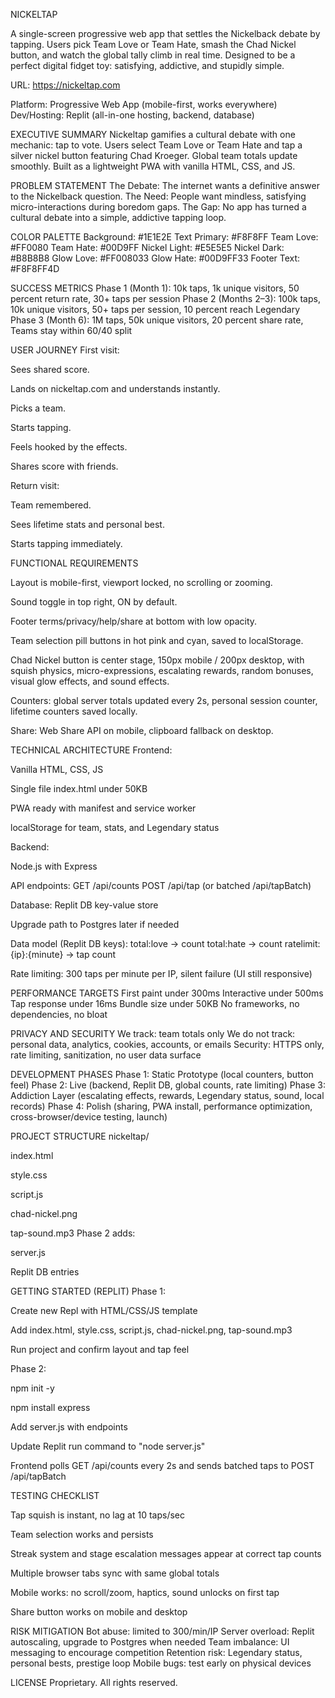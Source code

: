 NICKELTAP

A single-screen progressive web app that settles the Nickelback debate by tapping.
Users pick Team Love or Team Hate, smash the Chad Nickel button, and watch the global tally climb in real time.
Designed to be a perfect digital fidget toy: satisfying, addictive, and stupidly simple.

URL: https://nickeltap.com

Platform: Progressive Web App (mobile-first, works everywhere)
Dev/Hosting: Replit (all-in-one hosting, backend, database)

EXECUTIVE SUMMARY
Nickeltap gamifies a cultural debate with one mechanic: tap to vote. Users select Team Love or Team Hate and tap a silver nickel button featuring Chad Kroeger. Global team totals update smoothly. Built as a lightweight PWA with vanilla HTML, CSS, and JS.

PROBLEM STATEMENT
The Debate: The internet wants a definitive answer to the Nickelback question.
The Need: People want mindless, satisfying micro-interactions during boredom gaps.
The Gap: No app has turned a cultural debate into a simple, addictive tapping loop.

COLOR PALETTE
Background: #1E1E2E
Text Primary: #F8F8FF
Team Love: #FF0080
Team Hate: #00D9FF
Nickel Light: #E5E5E5
Nickel Dark: #B8B8B8
Glow Love: #FF008033
Glow Hate: #00D9FF33
Footer Text: #F8F8FF4D

SUCCESS METRICS
Phase 1 (Month 1): 10k taps, 1k unique visitors, 50 percent return rate, 30+ taps per session
Phase 2 (Months 2–3): 100k taps, 10k unique visitors, 50+ taps per session, 10 percent reach Legendary
Phase 3 (Month 6): 1M taps, 50k unique visitors, 20 percent share rate, Teams stay within 60/40 split

USER JOURNEY
First visit:

Sees shared score.

Lands on nickeltap.com and understands instantly.

Picks a team.

Starts tapping.

Feels hooked by the effects.

Shares score with friends.

Return visit:

Team remembered.

Sees lifetime stats and personal best.

Starts tapping immediately.

FUNCTIONAL REQUIREMENTS

Layout is mobile-first, viewport locked, no scrolling or zooming.

Sound toggle in top right, ON by default.

Footer terms/privacy/help/share at bottom with low opacity.

Team selection pill buttons in hot pink and cyan, saved to localStorage.

Chad Nickel button is center stage, 150px mobile / 200px desktop, with squish physics, micro-expressions, escalating rewards, random bonuses, visual glow effects, and sound effects.

Counters: global server totals updated every 2s, personal session counter, lifetime counters saved locally.

Share: Web Share API on mobile, clipboard fallback on desktop.

TECHNICAL ARCHITECTURE
Frontend:

Vanilla HTML, CSS, JS

Single file index.html under 50KB

PWA ready with manifest and service worker

localStorage for team, stats, and Legendary status

Backend:

Node.js with Express

API endpoints:
GET /api/counts
POST /api/tap (or batched /api/tapBatch)

Database: Replit DB key-value store

Upgrade path to Postgres later if needed

Data model (Replit DB keys):
total:love -> count
total:hate -> count
ratelimit:{ip}:{minute} -> tap count

Rate limiting: 300 taps per minute per IP, silent failure (UI still responsive)

PERFORMANCE TARGETS
First paint under 300ms
Interactive under 500ms
Tap response under 16ms
Bundle size under 50KB
No frameworks, no dependencies, no bloat

PRIVACY AND SECURITY
We track: team totals only
We do not track: personal data, analytics, cookies, accounts, or emails
Security: HTTPS only, rate limiting, sanitization, no user data surface

DEVELOPMENT PHASES
Phase 1: Static Prototype (local counters, button feel)
Phase 2: Live (backend, Replit DB, global counts, rate limiting)
Phase 3: Addiction Layer (escalating effects, rewards, Legendary status, sound, local records)
Phase 4: Polish (sharing, PWA install, performance optimization, cross-browser/device testing, launch)

PROJECT STRUCTURE
nickeltap/

index.html

style.css

script.js

chad-nickel.png

tap-sound.mp3
Phase 2 adds:

server.js

Replit DB entries

GETTING STARTED (REPLIT)
Phase 1:

Create new Repl with HTML/CSS/JS template

Add index.html, style.css, script.js, chad-nickel.png, tap-sound.mp3

Run project and confirm layout and tap feel

Phase 2:

npm init -y

npm install express

Add server.js with endpoints

Update Replit run command to "node server.js"

Frontend polls GET /api/counts every 2s and sends batched taps to POST /api/tapBatch

TESTING CHECKLIST

Tap squish is instant, no lag at 10 taps/sec

Team selection works and persists

Streak system and stage escalation messages appear at correct tap counts

Multiple browser tabs sync with same global totals

Mobile works: no scroll/zoom, haptics, sound unlocks on first tap

Share button works on mobile and desktop

RISK MITIGATION
Bot abuse: limited to 300/min/IP
Server overload: Replit autoscaling, upgrade to Postgres when needed
Team imbalance: UI messaging to encourage competition
Retention risk: Legendary status, personal bests, prestige loop
Mobile bugs: test early on physical devices

LICENSE
Proprietary. All rights reserved.
